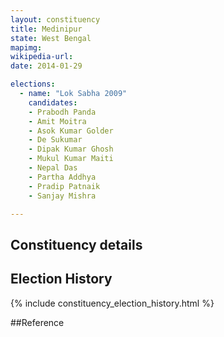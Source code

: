 ```yaml
---
layout: constituency
title: Medinipur
state: West Bengal
mapimg: 
wikipedia-url: 
date: 2014-01-29

elections: 
  - name: "Lok Sabha 2009"
    candidates: 
    - Prabodh Panda 
    - Amit Moitra 
    - Asok Kumar Golder 
    - De Sukumar 
    - Dipak Kumar Ghosh 
    - Mukul Kumar Maiti 
    - Nepal Das 
    - Partha Addhya 
    - Pradip Patnaik 
    - Sanjay Mishra 

---
```

## Constituency details


## Election History
{% include constituency_election_history.html %}

##Reference
